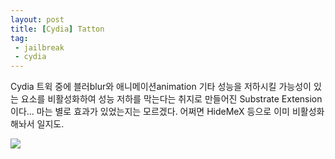 ```yaml
---
layout: post
title: [Cydia] Tatton
tag: 
 - jailbreak
 - cydia
---
```


Cydia 트윅 중에 블러blur와 애니메이션animation 기타 성능을 저하시킬 가능성이 있는 요소를 비활성화하여 성능 저하를 막는다는 취지로 만들어진 Substrate Extension이다... 마는 별로 효과가 있었는지는 모르겠다. 어쩌면 HideMeX 등으로 이미 비활성화해놔서 일지도.


![](/Resources/2016-03-28/tatoon_preference.jpg) 
